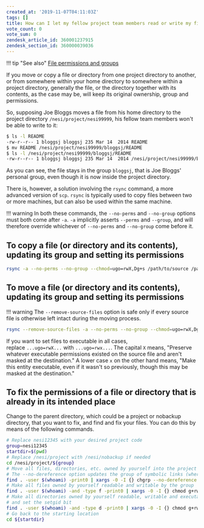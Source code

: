 ```yaml
---
created_at: '2019-11-07T04:11:03Z'
tags: []
title: How can I let my fellow project team members read or write my files?
vote_count: 0
vote_sum: 0
zendesk_article_id: 360001237915
zendesk_section_id: 360000039036
---
```


!!! tip "See also"
     [File permissions and
     groups](../../Storage/File_Systems_and_Quotas/File_permissions_and_groups.md)

If you move or copy a file or directory from one project directory to
another, or from somewhere within your home directory to somewhere
within a project directory, generally the file, or the directory
together with its contents, as the case may be, will keep its original
ownership, group and permissions.

So, supposing Joe Bloggs moves a file from his home directory to the
project directory `/nesi/project/nesi99999`, his fellow team members
won't be able to write to it:

```sh
$ ls -l README
-rw-r--r-- 1 bloggsj bloggsj 235 Mar 14  2014 README
$ mv README /nesi/project/nesi99999/bloggsj/README
$ ls -l /nesi/project/nesi99999/bloggsj/README
-rw-r--r-- 1 bloggsj bloggsj 235 Mar 14  2014 /nesi/project/nesi99999/bloggsj/README
```

As you can see, the file stays in the group `bloggsj`, that is Joe
Bloggs' personal group, even though it is now inside the project
directory.

There is, however, a solution involving the `rsync` command, a more
advanced version of `scp`. `rsync` is typically used to copy files
between two or more machines, but can also be used within the same
machine.

!!! warning
     In both these commands, the `--no-perms` and `--no-group` options must
     both come after `-a`. `-a` implicitly asserts `--perms` and `--group`,
     and will therefore override whichever
     of `--no-perms` and `--no-group` come before it.

## To copy a file (or directory and its contents), updating its group and setting its permissions

```sh
rsync -a --no-perms --no-group --chmod=ugo=rwX,Dg+s /path/to/source /path/to/destination
```

## To move a file (or directory and its contents), updating its group and setting its permissions

!!! warning
     The `--remove-source-files` option is safe only if every source file
     is otherwise left intact during the moving process.

```sh
rsync --remove-source-files -a --no-perms --no-group --chmod=ugo=rwX,Dg+s /path/to/source /path/to/destination
```

If you want to set files to executable in all cases,
replace `...ugo=rwX...` with `...ugo=rwx...`. The capital `X` means,
"Preserve whatever executable permissions existed on the source file and
aren't masked at the destination." A lower case `x` on the other hand
means, "Make this entity executable, even if it wasn't so previously,
though this may be masked at the destination."

## To fix the permissions of a file or directory that is already in its intended place

Change to the parent directory, which could be a project or nobackup
directory, that you want to fix, and find and fix your files. You can do
this by means of the following commands.

```sh
# Replace nesi12345 with your desired project code
group=nesi12345
startdir=$(pwd)
# Replace /nesi/project with /nesi/nobackup if needed
cd /nesi/project/${group}
# Move all files, directories, etc. owned by yourself into the project group
# The --no-dereference option updates the group of symbolic links (where permitted)
find . -user $(whoami) -print0 | xargs -0 -I {} chgrp --no-dereference ${group} {}
# Make all files owned by yourself readable and writable by the group
find . -user $(whoami) -and -type f -print0 | xargs -0 -I {} chmod g+rw {}
# Make all directories owned by yourself readable, writable and executable by the group,
# and set the setgid bit
find . -user $(whoami) -and -type d -print0 | xargs -0 -I {} chmod g+rwxs {}
# Go back to the starting location
cd ${startdir}
```
